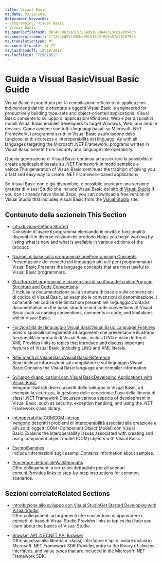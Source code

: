```yaml
---
title: Visual Basic
ms.date: 03/28/2018
helpviewer_keywords:
- programming, Visual Basic
- Visual Basic
ms.openlocfilehash: d874788830ad15325ad93858e48c16cce20056cb
ms.sourcegitcommit: 1f12db2d852d05bed8c53845f0b5a57a762979c8
ms.translationtype: MT
ms.contentlocale: it-IT
ms.lasthandoff: 10/18/2019
ms.locfileid: "72581951"
---
```

# <a name="visual-basic-guide"></a><span data-ttu-id="4dee0-102">Guida a Visual Basic</span><span class="sxs-lookup"><span data-stu-id="4dee0-102">Visual Basic Guide</span></span>

<span data-ttu-id="4dee0-103">Visual Basic è progettato per la compilazione efficiente di applicazioni indipendenti dai tipi e orientate a oggetti.</span><span class="sxs-lookup"><span data-stu-id="4dee0-103">Visual Basic is engineered for productively building type-safe and object-oriented applications.</span></span> <span data-ttu-id="4dee0-104">Visual Basic consente lo sviluppo di applicazioni Windows, Web e per dispositivi mobili.</span><span class="sxs-lookup"><span data-stu-id="4dee0-104">Visual Basic enables developers to target Windows, Web, and mobile devices.</span></span> <span data-ttu-id="4dee0-105">Come avviene con tutti i linguaggi basati su Microsoft .NET Framework, i programmi scritti in Visual Basic usufruiscono delle funzionalità di sicurezza e interoperabilità dei linguaggi.</span><span class="sxs-lookup"><span data-stu-id="4dee0-105">As with all languages targeting the Microsoft .NET Framework, programs written in Visual Basic benefit from security and language interoperability.</span></span>

<span data-ttu-id="4dee0-106">Questa generazione di Visual Basic continua ad assicurare la possibilità di creare applicazioni basate su .NET Framework in modo semplice e veloce.</span><span class="sxs-lookup"><span data-stu-id="4dee0-106">This generation of Visual Basic continues the tradition of giving you a fast and easy way to create .NET Framework-based applications.</span></span>

<span data-ttu-id="4dee0-107">Se Visual Basic non è già disponibile, è possibile scaricare una versione gratuita di Visual Studio che include Visual Basic dal sito di [Visual Studio](https://aka.ms/vsdownload?utm_source=mscom&utm_campaign=msdocs).</span><span class="sxs-lookup"><span data-stu-id="4dee0-107">If you don't already have Visual Basic, you can download a free version of Visual Studio that includes Visual Basic from the [Visual Studio](https://aka.ms/vsdownload?utm_source=mscom&utm_campaign=msdocs) site.</span></span>

## <a name="in-this-section"></a><span data-ttu-id="4dee0-108">Contenuto della sezione</span><span class="sxs-lookup"><span data-stu-id="4dee0-108">In This Section</span></span>

- [<span data-ttu-id="4dee0-109">Introduzione</span><span class="sxs-lookup"><span data-stu-id="4dee0-109">Getting Started</span></span>](../visual-basic/getting-started/index.md)  
  <span data-ttu-id="4dee0-110">Consente di usare il programma elencando le novità e funzionalità disponibili in diverse edizioni del prodotto.</span><span class="sxs-lookup"><span data-stu-id="4dee0-110">Helps you begin working by listing what is new and what is available in various editions of the product.</span></span>

- [<span data-ttu-id="4dee0-111">Nozioni di base sulla programmazione</span><span class="sxs-lookup"><span data-stu-id="4dee0-111">Programming Concepts</span></span>](../visual-basic/programming-guide/concepts/index.md)  
  <span data-ttu-id="4dee0-112">Presentazione dei concetti del linguaggio più utili per i programmatori Visual Basic.</span><span class="sxs-lookup"><span data-stu-id="4dee0-112">Presents the language concepts that are most useful to Visual Basic programmers.</span></span>

- [<span data-ttu-id="4dee0-113">Struttura del programma e convenzioni di scrittura del codice</span><span class="sxs-lookup"><span data-stu-id="4dee0-113">Program Structure and Code Conventions</span></span>](../visual-basic/programming-guide/program-structure/program-structure-and-code-conventions.md)  
  <span data-ttu-id="4dee0-114">È inclusa la documentazione sulla struttura di base e sulle convenzioni di codice di Visual Basic, ad esempio le convenzioni di denominazione, i commenti nel codice e le limitazioni presenti nel linguaggio.</span><span class="sxs-lookup"><span data-stu-id="4dee0-114">Contains documentation on the basic structure and code conventions of Visual Basic such as naming conventions, comments in code, and limitations within Visual Basic.</span></span>

- [<span data-ttu-id="4dee0-115">Funzionalità del linguaggio Visual Basic</span><span class="sxs-lookup"><span data-stu-id="4dee0-115">Visual Basic Language Features</span></span>](../visual-basic/programming-guide/language-features/index.md)  
  <span data-ttu-id="4dee0-116">Sono disponibili collegamenti ad argomenti che presentano e illustrano funzionalità importanti di Visual Basic, inclusi LINQ e valori letterali XML.</span><span class="sxs-lookup"><span data-stu-id="4dee0-116">Provides links to topics that introduce and discuss important features of Visual Basic, including LINQ and XML literals.</span></span>

- [<span data-ttu-id="4dee0-117">Riferimenti di Visual Basic</span><span class="sxs-lookup"><span data-stu-id="4dee0-117">Visual Basic Reference</span></span>](../visual-basic/reference/index.md)  
  <span data-ttu-id="4dee0-118">Sono incluse informazioni sul compilatore e sul linguaggio Visual Basic.</span><span class="sxs-lookup"><span data-stu-id="4dee0-118">Contains the Visual Basic language and compiler information.</span></span>

- [<span data-ttu-id="4dee0-119">Sviluppo di applicazioni con Visual Basic</span><span class="sxs-lookup"><span data-stu-id="4dee0-119">Developing Applications with Visual Basic</span></span>](../visual-basic/developing-apps/index.md)  
  <span data-ttu-id="4dee0-120">Vengono illustrati diversi aspetti dello sviluppo in Visual Basic, ad esempio la sicurezza, la gestione delle eccezioni e l'uso della libreria di classi .NET Framework.</span><span class="sxs-lookup"><span data-stu-id="4dee0-120">Discusses various aspects of development in Visual Basic, such as security, exception handling, and using the .NET Framework class library.</span></span>

- [<span data-ttu-id="4dee0-121">Interoperabilità COM</span><span class="sxs-lookup"><span data-stu-id="4dee0-121">COM Interop</span></span>](../visual-basic/programming-guide/com-interop/index.md)  
  <span data-ttu-id="4dee0-122">Vengono descritti i problemi di interoperabilità associati alla creazione e all'uso di oggetti COM (Component Object Model) con Visual Basic.</span><span class="sxs-lookup"><span data-stu-id="4dee0-122">Explains the interoperability issues associated with creating and using component object model (COM) objects with Visual Basic.</span></span>

- [<span data-ttu-id="4dee0-123">Esempi</span><span class="sxs-lookup"><span data-stu-id="4dee0-123">Samples</span></span>](../visual-basic/sample-applications.md)  
  <span data-ttu-id="4dee0-124">Include informazioni sugli esempi.</span><span class="sxs-lookup"><span data-stu-id="4dee0-124">Contains information about samples.</span></span>

- [<span data-ttu-id="4dee0-125">Procedure dettagliate</span><span class="sxs-lookup"><span data-stu-id="4dee0-125">Walkthroughs</span></span>](../visual-basic/walkthroughs.md)  
  <span data-ttu-id="4dee0-126">Offre collegamenti a istruzioni dettagliate per gli scenari comuni.</span><span class="sxs-lookup"><span data-stu-id="4dee0-126">Provides links to step-by-step instructions for common scenarios.</span></span>

## <a name="related-sections"></a><span data-ttu-id="4dee0-127">Sezioni correlate</span><span class="sxs-lookup"><span data-stu-id="4dee0-127">Related Sections</span></span>

- [<span data-ttu-id="4dee0-128">Introduzione allo sviluppo con Visual Studio</span><span class="sxs-lookup"><span data-stu-id="4dee0-128">Get Started Developing with Visual Studio</span></span>](/visualstudio/ide/get-started-developing-with-visual-studio)  
  <span data-ttu-id="4dee0-129">Offre collegamenti ad argomenti che consentono di apprendere i concetti di base di Visual Studio.</span><span class="sxs-lookup"><span data-stu-id="4dee0-129">Provides links to topics that help you learn about the basics of Visual Studio.</span></span>

- [<span data-ttu-id="4dee0-130">Browser API .NET</span><span class="sxs-lookup"><span data-stu-id="4dee0-130">.NET API Browser</span></span>](../../api/index.md)  
  <span data-ttu-id="4dee0-131">Offre accesso alla libreria di classi, interfacce e tipi di valore inclusi in Microsoft .NET Framework SDK.</span><span class="sxs-lookup"><span data-stu-id="4dee0-131">Provides entry to the library of classes, interfaces, and value types that are included in the Microsoft .NET Framework SDK.</span></span>
